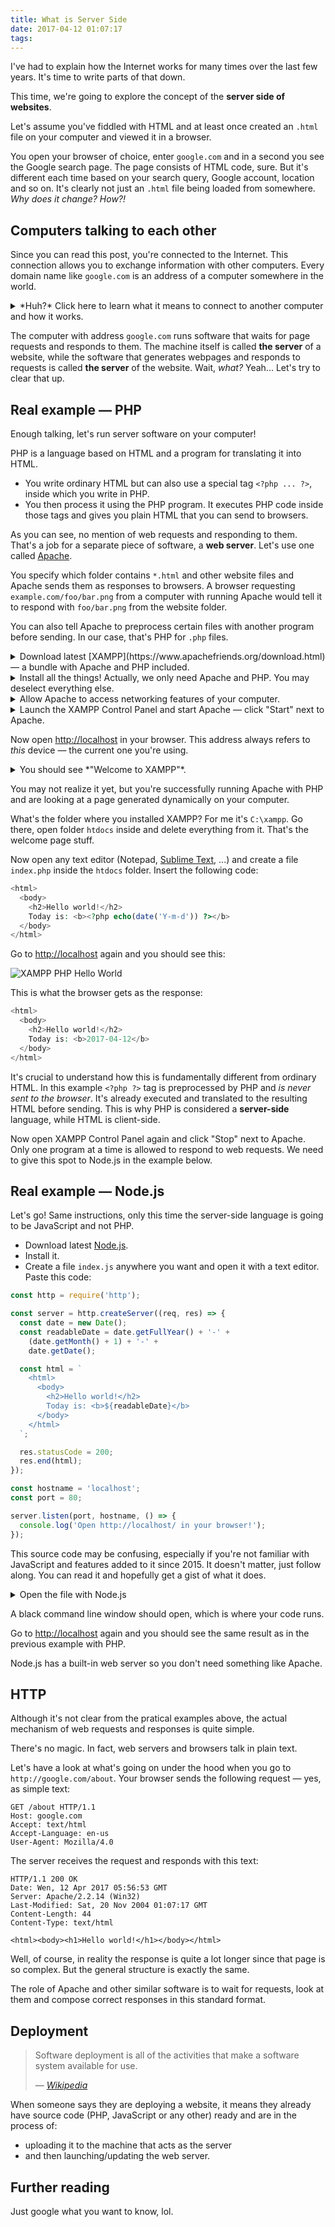```yaml
---
title: What is Server Side
date: 2017-04-12 01:07:17
tags:
---
```


I've had to explain how the Internet works for many times over the last few years. It's time to write parts of that down.

This time, we're going to explore the concept of the **server side of websites**.

Let's assume you've fiddled with HTML and at least once created an `.html` file on your computer and viewed it in a browser.

You open your browser of choice, enter `google.com` and in a second you see the Google search page. The page consists of HTML code, sure. But it's different each time based on your search query, Google account, location and so on. It's clearly not just an `.html` file being loaded from somewhere. *Why does it change? How?!*

## Computers talking to each other

Since you can read this post, you're connected to the Internet. This connection allows you to exchange information with other computers. Every domain name like `google.com` is an address of a computer somewhere in the world.

<details>
<summary>*Huh?* Click here to learn what it means to connect to another computer and how it works.</summary>

To *really* learn about networks watch [these 13 short videos by Ben Eater](https://www.youtube.com/playlist?list=PLowKtXNTBypH19whXTVoG3oKSuOcw_XeW) on YouTube. I watched them twice. *For fun*. They are that good.
</details>

The computer with address `google.com` runs software that waits for page requests and responds to them. The machine itself is called **the server** of a website, while the software that generates webpages and responds to requests is called **the server** of the website. Wait, *what?* Yeah... Let's try to clear that up.

## Real example — PHP

Enough talking, let's run server software on your computer!

PHP is a language based on HTML and a program for translating it into HTML.

- You write ordinary HTML but can also use a special tag `<?php ... ?>`, inside which you write in PHP.
- You then process it using the PHP program. It executes PHP code inside those tags and gives you plain HTML that you can send to browsers.

As you can see, no mention of web requests and responding to them. That's a job for a separate piece of software, a **web server**. Let's use one called [Apache](https://www.wikiwand.com/en/Apache_HTTP_Server).

You specify which folder contains `*.html` and other website files and Apache sends them as responses to browsers. A browser requesting `example.com/foo/bar.png` from a computer with running Apache would tell it to respond with `foo/bar.png` from the website folder.

You can also tell Apache to preprocess certain files with another program before sending. In our case, that's PHP for `.php` files.

<details>
<summary>Download latest [XAMPP](https://www.apachefriends.org/download.html) — a bundle with Apache and PHP included.</summary>

![XAMPP download page](/images/xampp-download-page.png)

*Scroll further on that page for Linux and OS X downloads.*
</details>
<details>
<summary>Install all the things! Actually, we only need Apache and PHP. You may deselect everything else.</summary>

![XAMPP installation](/images/xampp-installation.png)
</details>
<details>
<summary>Allow Apache to access networking features of your computer.</summary>

![Windows Firewall complains about Apache](/images/xampp-apache-firewall.png)
</details>
<details>
<summary>Launch the XAMPP Control Panel and start Apache — click "Start" next to Apache.</summary>

![XAMPP Control Panel](/images/xampp-control-panel.png)
</details>

Now open [http://localhost](http://localhost) in your browser. This address always refers to *this* device — the current one you're using.

<details>
<summary>You should see *"Welcome to XAMPP"*.</summary>

![XAMPP Dashboard Welcome page](/images/xampp-welcome-page.png)
</details>

You may not realize it yet, but you're successfully running Apache with PHP and are looking at a page generated dynamically on your computer.

What's the folder where you installed XAMPP? For me it's `C:\xampp`. Go there, open folder `htdocs` inside and delete everything from it. That's the welcome page stuff.

Now open any text editor (Notepad, [Sublime Text](https://www.sublimetext.com/), ...) and create a file `index.php` inside the `htdocs` folder. Insert the following code:

```PHP
<html>
  <body>
    <h2>Hello world!</h2>
    Today is: <b><?php echo(date('Y-m-d')) ?></b>
  </body>
</html>
```

Go to [http://localhost](http://localhost/) again and you should see this:

![XAMPP PHP Hello World](/images/xampp-php-hello-world.png)

This is what the browser gets as the response:

```PHP
<html>
  <body>
    <h2>Hello world!</h2>
    Today is: <b>2017-04-12</b>
  </body>
</html>
```

It's crucial to understand how this is fundamentally different from ordinary HTML. In this example `<?php ?>` tag is preprocessed by PHP and *is never sent to the browser*. It's already executed and translated to the resulting HTML before sending. This is why PHP is considered a **server-side** language, while HTML is client-side.

Now open XAMPP Control Panel again and click "Stop" next to Apache. Only one program at a time is allowed to respond to web requests. We need to give this spot to Node.js in the example below.

## Real example — Node.js

Let's go! Same instructions, only this time the server-side language is going to be JavaScript and not PHP.

- Download latest [Node.js](https://nodejs.org/en/download/).
- Install it.
- Create a file `index.js` anywhere you want and open it with a text editor. Paste this code:

```JavaScript
const http = require('http');

const server = http.createServer((req, res) => {
  const date = new Date();
  const readableDate = date.getFullYear() + '-' +
    (date.getMonth() + 1) + '-' +
    date.getDate();

  const html = `
    <html>
      <body>
        <h2>Hello world!</h2>
        Today is: <b>${readableDate}</b>
      </body>
    </html>
  `;

  res.statusCode = 200;
  res.end(html);
});

const hostname = 'localhost';
const port = 80;

server.listen(port, hostname, () => {
  console.log('Open http://localhost/ in your browser!');
});
```

This source code may be confusing, especially if you're not familiar with JavaScript and features added to it since 2015. It doesn't matter, just follow along. You can read it and hopefully get a gist of what it does.

<details>
<summary>Open the file with Node.js</summary>

![Open the file with Node.js](/images/nodejs-open-file-with-nodejs.png)
</details>

A black command line window should open, which is where your code runs.

Go to [http://localhost](http://localhost/) again and you should see the same result as in the previous example with PHP.

Node.js has a built-in web server so you don't need something like Apache.

## HTTP

Although it's not clear from the pratical examples above, the actual mechanism of web requests and responses is quite simple.

There's no magic. In fact, web servers and browsers talk in plain text.

Let's have a look at what's going on under the hood when you go to `http://google.com/about`. Your browser sends the following request — yes, as simple text:

```
GET /about HTTP/1.1
Host: google.com
Accept: text/html
Accept-Language: en-us
User-Agent: Mozilla/4.0
```

The server receives the request and responds with this text:

```
HTTP/1.1 200 OK
Date: Wen, 12 Apr 2017 05:56:53 GMT
Server: Apache/2.2.14 (Win32)
Last-Modified: Sat, 20 Nov 2004 01:07:17 GMT
Content-Length: 44
Content-Type: text/html

<html><body><h1>Hello world!</h1></body></html>
```

Well, of course, in reality the response is quite a lot longer since that page is so complex. But the general structure is exactly the same.

The role of Apache and other similar software is to wait for requests, look at them and compose correct responses in this standard format.

## Deployment

> Software deployment is all of the activities that make a software system available for use.
>
> — *[Wikipedia](https://en.wikipedia.org/wiki/Software_deployment)*

When someone says they are deploying a website, it means they already have source code (PHP, JavaScript or any other) ready and are in the process of:
- uploading it to the machine that acts as the server
- and then launching/updating the web server.

## Further reading

Just google what you want to know, lol.

